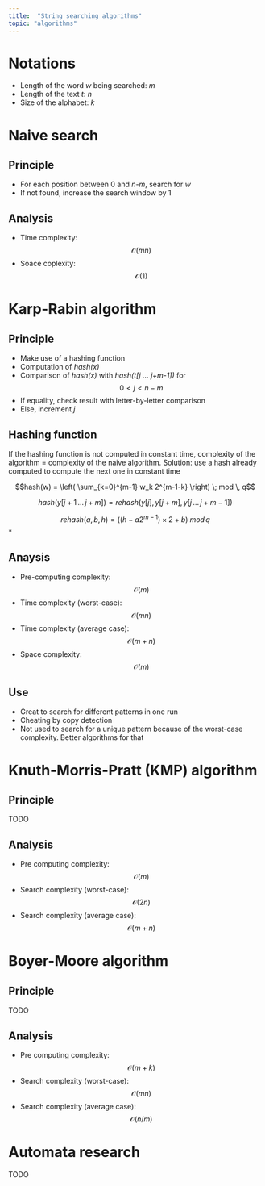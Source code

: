 ```yaml
---
title:  "String searching algorithms"
topic: "algorithms"
---
```


# Notations
* Length of the word *w* being searched: *m*
* Length of the text *t*: *n*
* Size of the alphabet: *k*


# Naive search
## Principle
* For each position between 0 and *n-m*, search for *w*
* If not found, increase the search window by 1

## Analysis
* Time complexity: $$\mathcal{O}(mn)$$
* Soace coplexity: $$\mathcal{O}(1)$$


# Karp-Rabin algorithm
## Principle
* Make use of a hashing function
* Computation of *hash(x)*
* Comparison of *hash(x)* with *hash(t[j ... j+m-1])* for $$0<j<n-m$$
* If equality, check result with letter-by-letter comparison
* Else, increment *j*

## Hashing function
If the hashing function is not computed in constant time, complexity of the algorithm = complexity of the naive algorithm. Solution: use a hash already computed to compute the next one in constant time

$$hash(w) = \left( \sum_{k=0}^{m-1} w_k 2^{m-1-k} \right) \; mod \, q$$

$$hash(y[j+1 \, ... \, j+m]) = rehash(y[j], y[j+m], y[j \, ... \, j+m-1])$$

$$rehash(a,b,h) = \left( (h - a 2^{m-1}) \times 2 + b \right) \; mod \, q$$
*

## Anaysis
* Pre-computing complexity: $$\mathcal{O}(m)$$
* Time complexity (worst-case): $$\mathcal{O}(mn)$$
* Time complexity (average case): $$\mathcal{O}(m+n)$$
* Space complexity: $$\mathcal{O}(m)$$

## Use
* Great to search for different patterns in one run
* Cheating by copy detection
* Not used to search for a unique pattern because of the worst-case complexity. Better algorithms for that


# Knuth-Morris-Pratt (KMP) algorithm
## Principle
TODO

## Analysis
* Pre computing complexity: $$\mathcal{O}(m)$$
* Search complexity (worst-case): $$\mathcal{O}(2n)$$
* Search complexity (average case): $$\mathcal{O}(m+n)$$

# Boyer-Moore algorithm
## Principle
TODO

## Analysis
* Pre computing complexity: $$\mathcal{O}(m + k)$$
* Search complexity (worst-case): $$\mathcal{O}(mn)$$
* Search complexity (average case): $$\mathcal{O}(n/m)$$

# Automata research
TODO
